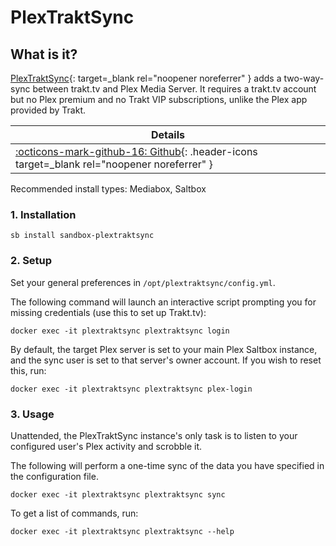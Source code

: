 # PlexTraktSync

## What is it?

[PlexTraktSync](https://github.com/Taxel/PlexTraktSync){: target=_blank rel="noopener noreferrer" } adds a two-way-sync between trakt.tv and Plex Media Server. It requires a trakt.tv account but no Plex premium and no Trakt VIP subscriptions, unlike the Plex app provided by Trakt.

| Details     |
|-------------|
| [:octicons-mark-github-16: Github](https://github.com/Taxel/PlexTraktSync){: .header-icons target=_blank rel="noopener noreferrer" } |

Recommended install types: Mediabox, Saltbox

### 1. Installation

``` shell
sb install sandbox-plextraktsync
```

### 2. Setup

Set your general preferences in `/opt/plextraktsync/config.yml`.

The following command will launch an interactive script prompting you for missing credentials (use this to set up Trakt.tv):

```shell
docker exec -it plextraktsync plextraktsync login
```

By default, the target Plex server is set to your main Plex Saltbox instance, and the sync user is set to that server's owner account. If you wish to reset this, run:

```shell
docker exec -it plextraktsync plextraktsync plex-login
```

### 3. Usage

Unattended, the PlexTraktSync instance's only task is to listen to your configured user's Plex activity and scrobble it.

The following will perform a one-time sync of the data you have specified in the configuration file.

```shell
docker exec -it plextraktsync plextraktsync sync
```

To get a list of commands, run:

```shell
docker exec -it plextraktsync plextraktsync --help
```
